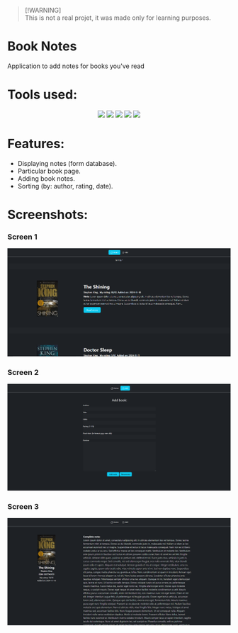 > [!WARNING]\
> This is not a real projet, it was made only for learning purposes.

# Book Notes

Application to add notes for books you've read

# Tools used:

<p align="center">
<img src="https://static.cdnlogo.com/logos/j/44/javascript.svg"  height="80">
 <img src="https://static.cdnlogo.com/logos/n/94/nodejs-icon.svg" height="80">
<img src="https://adware-technologies.s3.amazonaws.com/uploads/technology/thumbnail/20/express-js.png" height="80">
<img src="https://cdn.jsdelivr.net/gh/devicons/devicon@latest/icons/postgresql/postgresql-original-wordmark.svg" height="80"/>
<img src="https://static.cdnlogo.com/logos/b/74/bootstrap-5.svg" height="80">
</p>

# Features:

- Displaying notes (form database).
- Particular book page.
- Adding book notes.
- Sorting (by: author, rating, date).

# Screenshots:

### Screen 1

![screen1](/git_assets/1.png)

### Screen 2

![screen2](/git_assets/2.png)

### Screen 3

![screen3](/git_assets/3.png)

